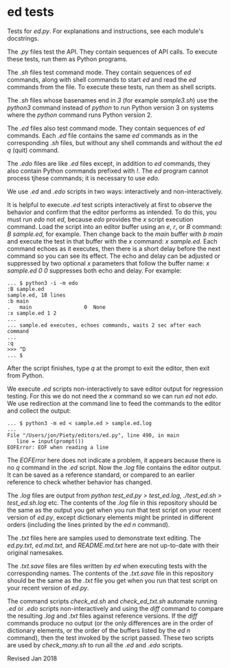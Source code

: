 
ed tests
========

Tests for *ed.py*.  For explanations and instructions, see each
module's docstrings.

The *.py* files test the API.  They contain sequences of API calls.
To execute these tests, run them as Python programs.

The *.sh* files test command mode.  They contain sequences of *ed*
commands, along with shell commands to start *ed* and read the *ed*
commands from the file.  To execute these tests, run them as shell
scripts.

The *.sh* files whose basenames end in *3* (for example *sample3.sh*)
use the *python3* command instead of *python* to run Python version 
3 on systems where the *python* command runs Python version 2.

The *.ed* files also test command mode.  They contain sequences of
*ed* commands.  Each *.ed* file contains the same *ed* commands as in
the corresponding *.sh* files, but without any shell commands and
without the *ed* *q* (quit) command.  

The *.edo* files are like *.ed* files except, in addition to *ed*
commands, they also contain Python commands prefixed with *!*.  The
*ed* program cannot process tjhese commands; it is necessary to use
*edo*.

We use *.ed* and *.edo* scripts in two ways: interactively and
non-interactively.

It is helpful to execute *.ed* test scripts interactively at first to
observe the behavior and confirm that the editor performs as intended.
To do this, you must run *edo* not *ed*, because *edo* provides
the *x* script execution command.  Load the script into an
editor buffer using an *e*, *r*, or *B* command: *B sample.ed*, for
example.  Then change back to the *main* buffer with *b main* and
execute the test in that buffer with the *x* command: *x sample.ed*.
Each command echoes as it executes, then there is a short delay before
the next command so you can see its effect. The echo and delay can be
adjusted or suppressed by two optional *x* parameters that follow the
buffer name: *x sample.ed 0 0* suppresses both echo and delay.  For example:

    ... $ python3 -i -m edo
    :B sample.ed
    sample.ed, 18 lines
    :b main
    .   main                 0  None
    :x sample.ed 1 2
    ...
    ... sample.ed executes, echoes commands, waits 2 sec after each command
    ...
    :q
    >>> ^D
    ... $

After the script finishes, type *q* at the prompt to exit the editor,
then exit from Python.

We execute *.ed* scripts non-interactively to save editor output for
regression testing.  For this we do not need the *x* command so we can
run *ed* not *edo*.  We use redirection at the command line
to feed the commands to the editor and collect the output:

    ... $ python3 -m ed < sample.ed > sample.ed.log
    ...
    File "/Users/jon/Piety/editors/ed.py", line 490, in main
       line = input(prompt())
    EOFError: EOF when reading a line

The *EOFError* here does not indicate a problem, it appears because
there is no *q* command in the *.ed* script.  Now the *.log* file
contains the editor output.  It can be saved as a reference standard,
or compared to an earlier reference to check whether behavior has changed.

The *.log* files are output from *python test_ed.py > test_ed.log*,
*./test_ed.sh > test_ed.sh.log* etc.  The contents of the *.log* file
in this repository should be the same as the output you get when you
run that test script on your recent version of *ed.py*, except dictionary
elements might be printed in different orders (including the lines printed
by the *ed* *n* command).

The *.txt* files here are samples used to demonstrate text editing.
The *ed.py.txt*, *ed.md.txt*, and *README.md.txt* here are not
up-to-date with their original namesakes.

The *.txt.save* files are files written by *ed* when executing tests
with the corresponding names.   The contents of the *.txt.save* file
in this repository should be the same as the *.txt* file you get when you
run that test script on your recent version of *ed.py*.

The command scripts *check_ed.sh* and *check_ed_txt.sh* automate
running *.ed* or *.edo* scripts non-interactively and using the *diff*
command to compare the resulting *.log* and *.txt* files against
reference versions.  If the *diff* commands produce no output (or the
only differences are in the order of dictionary elements, or the order
of the buffers listed by the *ed* *n* command), then the test invoked
by the script passed.  These two scripts are used by *check_many.sh*
to run all the *.ed* and *.edo* scripts.

Revised Jan 2018

